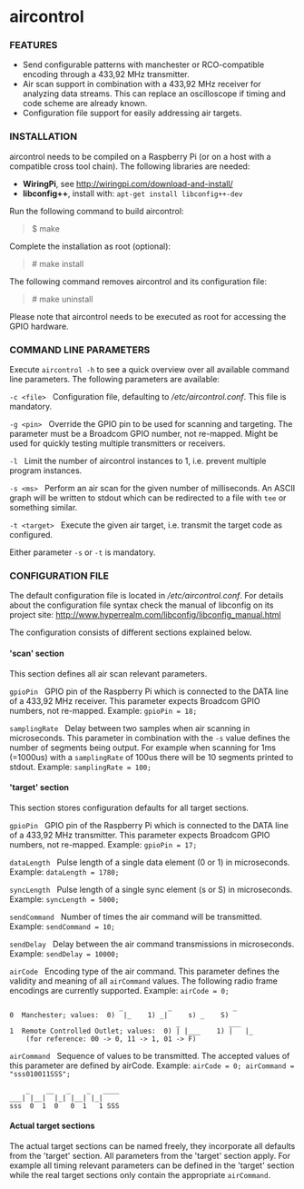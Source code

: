 # **aircontrol**

### **FEATURES**

* Send configurable patterns with manchester or RCO-compatible encoding through a 433,92 MHz transmitter.
* Air scan support in combination with a 433,92 MHz receiver for analyzing data streams. This can replace an oscilloscope if timing and code scheme are already known.
* Configuration file support for easily addressing air targets.


### **INSTALLATION**

aircontrol needs to be compiled on a Raspberry Pi (or on a host with a compatible cross tool chain). The following libraries are needed:

* **WiringPi**, see <http://wiringpi.com/download-and-install/>
* **libconfig++**, install with: `apt-get install libconfig++-dev`

Run the following command to build aircontrol:
> $ make

Complete the installation as root (optional):
> \# make install

The following command removes aircontrol and its configuration file:
> \# make uninstall

Please note that aircontrol needs to be executed as root for accessing the GPIO
hardware.


### **COMMAND LINE PARAMETERS**

Execute `aircontrol -h` to see a quick overview over all available command line parameters. The following parameters are available:

`-c <file>` &nbsp; Configuration file, defaulting to */etc/aircontrol.conf*. This file is mandatory.

`-g <pin>` &nbsp; Override the GPIO pin to be used for scanning and targeting. The parameter must be a Broadcom GPIO number, not re-mapped. Might be used for quickly testing multiple transmitters or receivers.

`-l` &nbsp; Limit the number of aircontrol instances to 1, i.e. prevent multiple program instances.
        
`-s <ms>` &nbsp; Perform an air scan for the given number of milliseconds. An ASCII graph will be written to stdout which can be redirected to a file with `tee` or something similar.
        
`-t <target>` &nbsp; Execute the given air target, i.e. transmit the target code as configured.

Either parameter `-s` or `-t` is mandatory.


### **CONFIGURATION FILE**

The default configuration file is located in */etc/aircontrol.conf*. For details about the configuration file syntax check the manual of libconfig on its project site: <http://www.hyperrealm.com/libconfig/libconfig_manual.html>

The configuration consists of different sections explained below.

#### 'scan' section

This section defines all air scan relevant parameters.

`gpioPin` &nbsp; GPIO pin of the Raspberry Pi which is connected to the DATA line of a 433,92 MHz receiver. This parameter expects Broadcom GPIO numbers, not re-mapped. Example: `gpioPin = 18;`

`samplingRate` &nbsp; Delay between two samples when air scanning in microseconds. This parameter in combination with the `-s` value defines the number of segments being output. For example when scanning for 1ms (=1000us) with a `samplingRate` of 100us there will be 10 segments printed to stdout. Example: `samplingRate = 100;`

#### 'target' section

This section stores configuration defaults for all target sections.

`gpioPin` &nbsp; GPIO pin of the Raspberry Pi which is connected to the DATA line of a 433,92 MHz transmitter. This parameter expects Broadcom GPIO numbers, not re-mapped. Example: `gpioPin = 17;`

`dataLength` &nbsp; Pulse length of a single data element (0 or 1) in microseconds. Example: `dataLength = 1780;`

`syncLength` &nbsp; Pulse length of a single sync element (s or S) in microseconds. Example: `syncLength = 5000;`

`sendCommand` &nbsp; Number of times the air command will be transmitted. Example: `sendCommand = 10;`

`sendDelay` &nbsp; Delay between the air command transmissions in microseconds. Example: `sendDelay = 10000;`

`airCode` &nbsp; Encoding type of the air command. This parameter defines the validity and meaning of all `airCommand` values. The following radio frame encodings are currently supported. Example: `airCode = 0;`

                               _           _               _ 
    0  Manchester; values:  0)  |_    1) _|     s) _    S)
                                             _            ___
    1  Remote Controlled Outlet; values:  0) | |___    1) |   |_
        (for reference: 00 -> 0, 11 -> 1, 01 -> F)
    

`airCommand` &nbsp; Sequence of values to be transmitted. The accepted values of this parameter are defined by airCode. Example: `airCode = 0; airCommand = "sss010011SSS";`

        _    __   _    _   ____
    ___| |__|  |_| |__| |_| 
    sss  0  1  0   0  1   1 SSS

#### Actual target sections

The actual target sections can be named freely, they incorporate all defaults from the 'target' section. All parameters from the 'target' section apply. For example all timing relevant parameters can be defined in the 'target' section while the real target sections only contain the appropriate `airCommand`.
